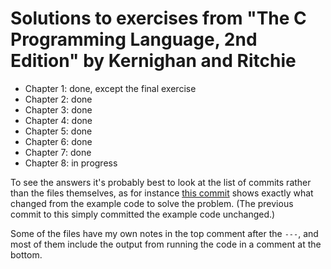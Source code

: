 Solutions to exercises from "The C Programming Language, 2nd Edition" by Kernighan and Ritchie
===============================================================================

 * Chapter 1: done, except the final exercise
 * Chapter 2: done
 * Chapter 3: done
 * Chapter 4: done
 * Chapter 5: done
 * Chapter 6: done
 * Chapter 7: done
 * Chapter 8: in progress

To see the answers it's probably best to look at the list of commits rather
than the files themselves, as for instance [this commit](https://github.com/danlucraft/kandr2/commit/9cead8ca3ffdd03816a20566d2236b9ed793cda7)
shows exactly what changed from the example code to solve the problem. (The
previous commit to this simply committed the example code unchanged.)

Some of the files have my own notes in the top comment after the `---`, and most
of them include the output from running the code in a comment at the bottom.
